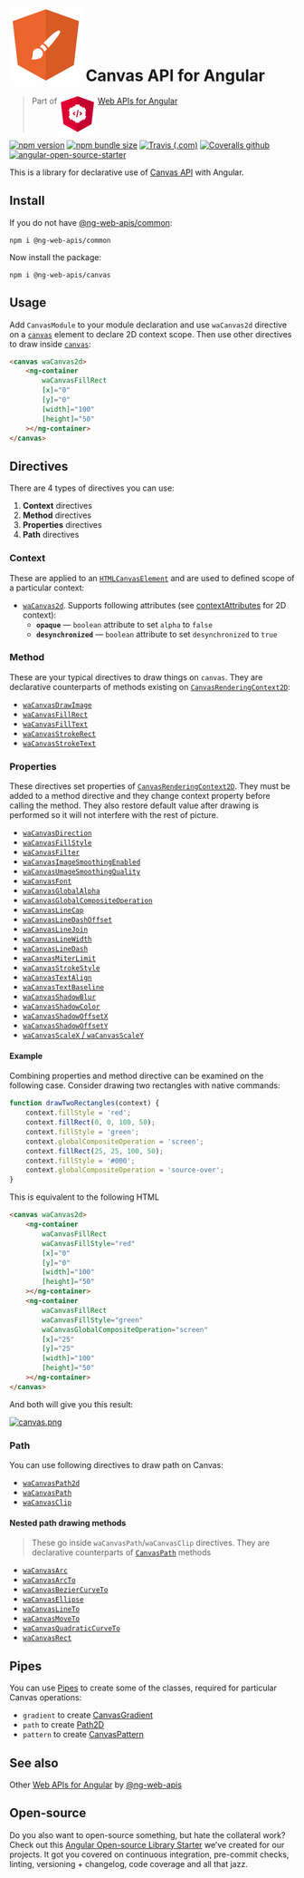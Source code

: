 # ![ng-web-apis logo](projects/demo/src/assets/logo.svg) Canvas API for Angular

> Part of <img src="projects/demo/src/assets/web-api.svg" align="top"> [Web APIs for Angular](https://ng-web-apis.github.io/)

[![npm version](https://img.shields.io/npm/v/@ng-web-apis/canvas.svg)](https://npmjs.com/package/@ng-web-apis/canvas)
[![npm bundle size](https://img.shields.io/bundlephobia/minzip/@ng-web-apis/canvas)](https://bundlephobia.com/result?p=@ng-web-apis/canvas)
[![Travis (.com)](https://img.shields.io/travis/com/ng-web-apis/canvas)](https://travis-ci.com/ng-web-apis/canvas)
[![Coveralls github](https://img.shields.io/coveralls/github/ng-web-apis/canvas)](https://coveralls.io/github/ng-web-apis/canvas?branch=master)
[![angular-open-source-starter](https://img.shields.io/badge/made%20with-angular--open--source--starter-d81676?logo=angular)](https://github.com/TinkoffCreditSystems/angular-open-source-starter)

This is a library for declarative use of
[Canvas API](https://developer.mozilla.org/en-US/docs/Web/API/Canvas_API) with Angular.

## Install

If you do not have [@ng-web-apis/common](https://github.com/ng-web-apis/common):

```
npm i @ng-web-apis/common
```

Now install the package:

```
npm i @ng-web-apis/canvas
```

## Usage

Add `CanvasModule` to your module declaration and use `waCanvas2d` directive
on a [`canvas`](https://developer.mozilla.org/en-US/docs/Web/HTML/Element/canvas)
element to declare 2D context scope. Then use other directives to draw inside
[`canvas`](https://developer.mozilla.org/en-US/docs/Web/HTML/Element/canvas):

```html
<canvas waCanvas2d>
    <ng-container
        waCanvasFillRect
        [x]="0"
        [y]="0"
        [width]="100"
        [height]="50"
    ></ng-container>
</canvas>
```

## Directives

There are 4 types of directives you can use:

1. **Context** directives
2. **Method** directives
3. **Properties** directives
4. **Path** directives

### Context

These are applied to an [`HTMLCanvasElement`](https://developer.mozilla.org/en-US/docs/Web/API/HTMLCanvasElement)
and are used to defined scope of a particular context:

-   [`waCanvas2d`](https://developer.mozilla.org/en-US/docs/Web/API/CanvasRenderingContext2D). Supports following attributes
    (see [contextAttributes](https://developer.mozilla.org/en-US/docs/Web/API/HTMLCanvasElement/getContext) for 2D context):
    -   **`opaque`** — `boolean` attribute to set `alpha` to `false`
    -   **`desynchronized`** — `boolean` attribute to set `desynchronized` to `true`

### Method

These are your typical directives to draw things on `canvas`. They are
declarative counterparts of methods existing on
[`CanvasRenderingContext2D`](https://developer.mozilla.org/en-US/docs/Web/API/CanvasRenderingContext2D):

-   [`waCanvasDrawImage`](https://developer.mozilla.org/en-US/docs/Web/API/CanvasRenderingContext2D/drawImage)
-   [`waCanvasFillRect`](https://developer.mozilla.org/en-US/docs/Web/API/CanvasRenderingContext2D/fillRect)
-   [`waCanvasFillText`](https://developer.mozilla.org/en-US/docs/Web/API/CanvasRenderingContext2D/fillText)
-   [`waCanvasStrokeRect`](https://developer.mozilla.org/en-US/docs/Web/API/CanvasRenderingContext2D/strokeRect)
-   [`waCanvasStrokeText`](https://developer.mozilla.org/en-US/docs/Web/API/CanvasRenderingContext2D/strokeText)

### Properties

These directives set properties of [`CanvasRenderingContext2D`](https://developer.mozilla.org/en-US/docs/Web/API/CanvasRenderingContext2D).
They must be added to a method directive and they change context property before calling the method.
They also restore default value after drawing is performed so it will not interfere with the rest of picture.

-   [`waCanvasDirection`](https://developer.mozilla.org/en-US/docs/Web/API/CanvasRenderingContext2D/direction)
-   [`waCanvasFillStyle`](https://developer.mozilla.org/en-US/docs/Web/API/CanvasRenderingContext2D/fillStyle)
-   [`waCanvasFilter`](https://developer.mozilla.org/en-US/docs/Web/API/CanvasRenderingContext2D/filter)
-   [`waCanvasImageSmoothingEnabled`](https://developer.mozilla.org/en-US/docs/Web/API/CanvasRenderingContext2D/imageSmoothingEnabled)
-   [`waCanvasUmageSmoothingQuality`](https://developer.mozilla.org/en-US/docs/Web/API/CanvasRenderingContext2D/imageSmoothingQuality)
-   [`waCanvasFont`](https://developer.mozilla.org/en-US/docs/Web/API/CanvasRenderingContext2D/font)
-   [`waCanvasGlobalAlpha`](https://developer.mozilla.org/en-US/docs/Web/API/CanvasRenderingContext2D/globalAlpha)
-   [`waCanvasGlobalCompositeOperation`](https://developer.mozilla.org/en-US/docs/Web/API/CanvasRenderingContext2D/globalCompositeOperation)
-   [`waCanvasLineCap`](https://developer.mozilla.org/en-US/docs/Web/API/CanvasRenderingContext2D/lineCap)
-   [`waCanvasLineDashOffset`](https://developer.mozilla.org/en-US/docs/Web/API/CanvasRenderingContext2D/lineDashOffset)
-   [`waCanvasLineJoin`](https://developer.mozilla.org/en-US/docs/Web/API/CanvasRenderingContext2D/lineJoin)
-   [`waCanvasLineWidth`](https://developer.mozilla.org/en-US/docs/Web/API/CanvasRenderingContext2D/lineWidth)
-   [`waCanvasLineDash`](https://developer.mozilla.org/en-US/docs/Web/API/CanvasRenderingContext2D/setLineDash)
-   [`waCanvasMiterLimit`](https://developer.mozilla.org/en-US/docs/Web/API/CanvasRenderingContext2D/miterLimit)
-   [`waCanvasStrokeStyle`](https://developer.mozilla.org/en-US/docs/Web/API/CanvasRenderingContext2D/strokeStyle)
-   [`waCanvasTextAlign`](https://developer.mozilla.org/en-US/docs/Web/API/CanvasRenderingContext2D/textAlign)
-   [`waCanvasTextBaseline`](https://developer.mozilla.org/en-US/docs/Web/API/CanvasRenderingContext2D/textBaseline)
-   [`waCanvasShadowBlur`](https://developer.mozilla.org/en-US/docs/Web/API/CanvasRenderingContext2D/shadowBlur)
-   [`waCanvasShadowColor`](https://developer.mozilla.org/en-US/docs/Web/API/CanvasRenderingContext2D/shadowColor)
-   [`waCanvasShadowOffsetX`](https://developer.mozilla.org/en-US/docs/Web/API/CanvasRenderingContext2D/shadowOffsetX)
-   [`waCanvasShadowOffsetY`](https://developer.mozilla.org/en-US/docs/Web/API/CanvasRenderingContext2D/shadowOffsetY)
-   [`waCanvasScaleX` / `waCanvasScaleY`](https://developer.mozilla.org/en-US/docs/Web/API/CanvasRenderingContext2D/scale)

#### Example

Combining properties and method directive can be examined on the following case.
Consider drawing two rectangles with native commands:

```javascript
function drawTwoRectangles(context) {
    context.fillStyle = 'red';
    context.fillRect(0, 0, 100, 50);
    context.fillStyle = 'green';
    context.globalCompositeOperation = 'screen';
    context.fillRect(25, 25, 100, 50);
    context.fillStyle = '#000';
    context.globalCompositeOperation = 'source-over';
}
```

This is equivalent to the following HTML

```html
<canvas waCanvas2d>
    <ng-container
        waCanvasFillRect
        waCanvasFillStyle="red"
        [x]="0"
        [y]="0"
        [width]="100"
        [height]="50"
    ></ng-container>
    <ng-container
        waCanvasFillRect
        waCanvasFillStyle="green"
        waCanvasGlobalCompositeOperation="screen"
        [x]="25"
        [y]="25"
        [width]="100"
        [height]="50"
    ></ng-container>
</canvas>
```

And both will give you this result:

[![canvas.png](https://i.postimg.cc/MZf2XV83/canvas.png)](https://postimg.cc/7b4QWChS)

### Path

You can use following directives to draw path on Canvas:

-   [`waCanvasPath2d`](https://developer.mozilla.org/en-US/docs/Web/API/Path2D)
-   [`waCanvasPath`](https://developer.mozilla.org/en-US/docs/Web/API/CanvasRenderingContext2D/beginPath)
-   [`waCanvasClip`](https://developer.mozilla.org/en-US/docs/Web/API/CanvasRenderingContext2D/clip)

#### Nested path drawing methods

> These go inside `waCanvasPath`/`waCanvasClip` directives. They are declarative
> counterparts of [`CanvasPath`](https://github.com/microsoft/TypeScript/blob/master/lib/lib.dom.d.ts#L3360) methods

-   [`waCanvasArc`](https://developer.mozilla.org/en-US/docs/Web/API/CanvasRenderingContext2D/arc)
-   [`waCanvasArcTo`](https://developer.mozilla.org/en-US/docs/Web/API/CanvasRenderingContext2D/arcTo)
-   [`waCanvasBezierCurveTo`](https://developer.mozilla.org/en-US/docs/Web/API/CanvasRenderingContext2D/bezierCurveTo)
-   [`waCanvasEllipse`](https://developer.mozilla.org/en-US/docs/Web/API/CanvasRenderingContext2D/ellipse)
-   [`waCanvasLineTo`](https://developer.mozilla.org/en-US/docs/Web/API/CanvasRenderingContext2D/lineTo)
-   [`waCanvasMoveTo`](https://developer.mozilla.org/en-US/docs/Web/API/CanvasRenderingContext2D/moveTo)
-   [`waCanvasQuadraticCurveTo`](https://developer.mozilla.org/en-US/docs/Web/API/CanvasRenderingContext2D/quadraticCurveTo)
-   [`waCanvasRect`](https://developer.mozilla.org/en-US/docs/Web/API/CanvasRenderingContext2D/rect)

## Pipes

You can use [Pipes](https://angular.io/guide/pipes) to create some of the
classes, required for particular Canvas operations:

-   `gradient` to create [CanvasGradient](https://developer.mozilla.org/en-US/docs/Web/API/CanvasGradient)
-   `path` to create [Path2D](https://developer.mozilla.org/en-US/docs/Web/API/Path2D)
-   `pattern` to create [CanvasPattern](https://developer.mozilla.org/en-US/docs/Web/API/CanvasPattern)

## See also

Other [Web APIs for Angular](https://ng-web-apis.github.io/) by [@ng-web-apis](https://github.com/ng-web-apis)

## Open-source

Do you also want to open-source something, but hate the collateral work?
Check out this [Angular Open-source Library Starter](https://github.com/TinkoffCreditSystems/angular-open-source-starter)
we’ve created for our projects. It got you covered on continuous integration,
pre-commit checks, linting, versioning + changelog, code coverage and all that jazz.
